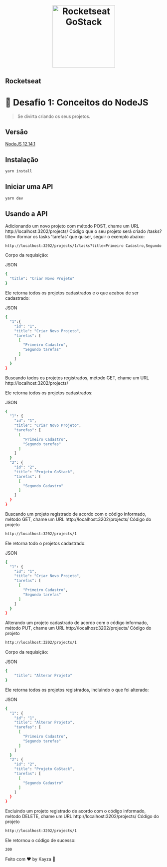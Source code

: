<h1 align="center">
    <img alt="Rocketseat GoStack" src="https://rocketseat-cdn.s3-sa-east-1.amazonaws.com/bootcamp-header.png" width="200px" />
</h1>

## Rocketseat

# :rocket: Desafio 1: Conceitos do NodeJS
> Se divirta criando os seus projetos.

## Versão

<a href="https://nodejs.org/pt/"> NodeJS 12.14.1 </a>

## Instalação

````sh
yarn install
````

## Iniciar uma API

````sh
yarn dev
````

## Usando a API

Adicionando um novo projeto com método POST, chame um URL http://localhost:3202/projects/ Código que o seu projeto será criado /tasks?title= iformar os tasks 'tarefas' que quiser, seguir o exemplo abaixo:

````sh
http://localhost:3202/projects/1/tasks?title=Primeiro Cadastro,Segundo tasks
````

Corpo da requisição:

JSON

````sh
{
  "title": "Criar Novo Projeto"
}
````

Ele retorna todos os projetos cadastrados e o que acabou de ser cadastrado:

JSON

````sh
{
  "1":{
    "id": "1",
    "title": "Criar Novo Projeto",
    "tarefas": [
      [
        "Primeiro Cadastro",
        "Segundo tarefas"
      ]
    ]
  }
}
````

Buscando todos os projetos registrados, método GET, chame um URL http://localhost:3202/projects/

Ele retorna todos os projetos cadastrados:

JSON

````sh
{
  "1": {
    "id": "1",
    "title": "Criar Novo Projeto",
    "tarefas": [
      [
        "Primeiro Cadastro",
        "Segundo tarefas"
      ]
    ]
  }
  "2": {
    "id": "2",
    "title": "Projeto GoStack",
    "tarefas": [
      [
        "Segundo Cadastro"
      ]
    ]
  }
}
````

Buscando um projeto registrado de acordo com o código informado, método GET, chame um URL http://localhost:3202/projects/ Código do projeto


````sh
http://localhost:3202/projects/1
````

Ele retorna todo o projetos cadastrado:

JSON
````sh
{
  "1": {
    "id": "1",
    "title": "Criar Novo Projeto",
    "tarefas": [
      [
        "Primeiro Cadastro",
        "Segundo tarefas"
      ]
    ]
  }
}
````

Alterando um projeto cadastrado de acordo com o código informado, método PUT, chame um URL http://localhost:3202/projects/ Código do projeto


````sh
http://localhost:3202/projects/1
````

Corpo da requisição:

JSON
````sh
{
	"title": "Alterar Projeto"
}
````

Ele retorna todos os projetos registrados, incluindo o que foi alterado:

JSON

````sh
{
  "1": {
    "id": "1",
    "title": "Alterar Projeto",
    "tarefas": [
      [
        "Primeiro Cadastro",
        "Segundo tarefas"
      ]
    ]
  }
  "2": {
    "id": "2",
    "title": "Projeto GoStack",
    "tarefas": [
      [
        "Segundo Cadastro"
      ]
    ]
  }
}
````

Excluindo um projeto registrado de acordo com o código informado, método DELETE, chame um URL http://localhost:3202/projects/ Código do projeto


````sh
http://localhost:3202/projects/1
````

Ele retornou o código de sucesso:

````sh
200
````
Feito com ♥ by Kayza :wave:

